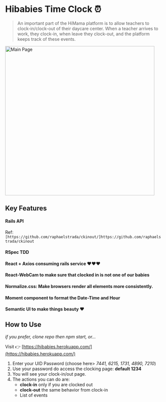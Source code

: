 # Hibabies Time Clock ⏰

> An important part of the HiMama platform is to allow teachers to clock-in/clock-out of their
daycare center. When a teacher arrives to work, they clock-in, when leave they clock-out, and
the platform keeps track of these events.

<img src="https://i.imgur.com/uWgF1ey.jpg" alt="Main Page" height="480"/>

## Key Features

#### Rails API

Ref: `[https://github.com/raphaelstrada/ckinout/]https://github.com/raphaelstrada/ckinout`

####  RSpec TDD

#### React + Axios consuming rails service ❤❤❤  

#### React-WebCam to make sure that clocked in is not one of our babies

#### Normalize.css: Make browsers render all elements more consistently.

#### Moment component to format the Date-Time and Hour

#### Semantic UI to make things beauty ❤

## How to Use

*if you prefer, clone repo then npm start, or...*

Visit 👉 [https://hibabies.herokuapp.com/](https://hibabies.herokuapp.com/)


1. Enter your UID Password (choose here> *7441, 6215, 1731, 4890, 7210*)
2. Use your password do access the clocking page: **default 1234**
3. You will see your clock-in/out page.
4. The actions you can do are:
   * **clock-in** only if you are clocked out
   * **clock-out** the same behavior from clock-in
   * List of events

